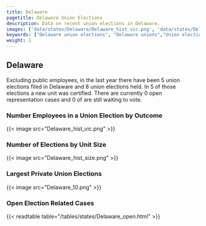```yaml
---
title: Delaware
pagetitle: Delaware Union Elections
description: Data on recent union elections in Delaware.
images: ['data/states/Delaware/Delaware_hist_vic.png', 'data/states/Delaware/Delaware_hist_size.png', 'data/states/Delaware/Delaware_10.png']
keywords: ["Delaware union elections", "Delaware unions","Union elections"]
weight: 1
---
```

##  Delaware

Excluding public employees, in the last year there have been 5 union elections filed in Delaware and 8 union elections held. In 5 of those elections a new unit was certified. There are currently 0 open representation cases and 0 of are still waiting to vote.

### Number Employees in a Union Election by Outcome
{{< image src="Delaware_hist_vic.png" >}}

### Number of Elections by Unit Size
{{< image src="Delaware_hist_size.png" >}}

### Largest Private Union Elections
{{< image src="Delaware_10.png" >}}

### Open Election Related Cases
{{< readtable table="/tables/states/Delaware_open.html" >}}

